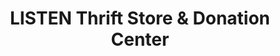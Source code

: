 ---
title: "LISTEN Thrift Store & Donation Center"
url: /lebanon/listen-thrift-store-und-donation-center/
shop: Gebrauchtwaren
---